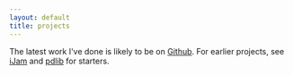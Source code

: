 ```yaml
---
layout: default
title: projects
---
```


The latest work I've done is likely to be on [Github](http://github.com/bryansum). For earlier projects, see [iJam](/projects/ijam.html) and [pdlib](/projects/pdlib.html) for starters.
